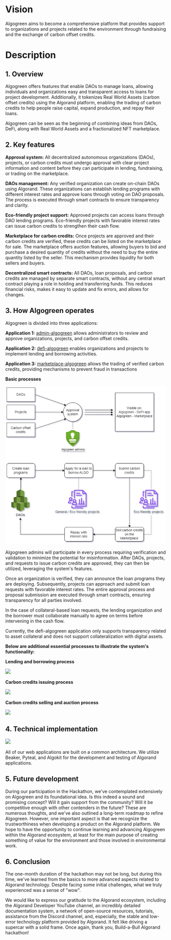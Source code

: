 # Vision
Algogreen aims to become a comprehensive platform that provides support to organizations and projects related to the environment through fundraising and the exchange of carbon offset credits.
# Description
## 1. Overview
Algogreen offers features that enable DAOs to manage loans, allowing individuals and organizations easy and transparent access to loans for project development. Additionally, it tokenizes Real World Assets (carbon offset credits) using the Algorand platform, enabling the trading of carbon credits to help people raise capital, expand production, and repay their loans.

Algogreen can be seen as the beginning of combining ideas from DAOs, DeFi, along with Real World Assets and a fractionalized NFT marketplace.


## 2. Key features
**Approval system:** All decentralized autonomous organizations (DAOs), projects, or carbon credits must undergo approval with clear project information and content before they can participate in lending, fundraising, or trading on the marketplace.

**DAOs management:** Any verified organization can create on-chain DAOs using Algorand. These organizations can establish lending programs with different interest rates and approve loans through voting on DAO proposals. The process is executed through smart contracts to ensure transparency and clarity.

**Eco-friendly project support:** Approved projects can access loans through DAO lending programs. Eco-friendly projects with favorable interest rates can issue carbon credits to strengthen their cash flow.

 **Marketplace for carbon credits:** Once projects are approved and their carbon credits are verified, these credits can be listed on the marketplace for sale. The marketplace offers auction features, allowing buyers to bid and purchase a desired quantity of credits without the need to buy the entire quantity listed by the seller. This mechanism provides liquidity for both sellers and buyers.

**Decentralized smart contracts:** All DAOs, loan proposals, and carbon credits are managed by separate smart contracts, without any central smart contract playing a role in holding and transferring funds. This reduces financial risks, makes it easy to update and fix errors, and allows for changes.


## 3. How Algogreen operates

Algogreen is divided into three applications:

**Application 1:** [admin-algogreen](https://admin-algogreen.a2n.finance) allows administrators to review and approve organizations, projects, and carbon offset credits.

**Application 2:** [defi-algogreen](https://defi-algogreen.a2n.finance) enables organizations and projects to implement lending and borrowing activities.

**Application 3:** [marketplace-algogreen](https://marketplace-algogreen.a2n.finance) allows the trading of verified carbon credits, providing mechanisms to prevent fraud in transactions


**Basic processes**

![](/webapp/public/diagrams/basic_flow.jpg)


Algogreen admins will participate in every process requiring verification and validation to minimize the potential for misinformation. After DAOs, projects, and requests to issue carbon credits are approved, they can then be utilized, leveraging the system's features.

Once an organization is verified, they can announce the loan programs they are deploying. Subsequently, projects can approach and submit loan requests with favorable interest rates. The entire approval process and proposal submission are executed through smart contracts, ensuring transparency for all parties involved.

In the case of collateral-based loan requests, the lending organization and the borrower must collaborate manually to agree on terms before intervening in the cash flow.

Currently, the defi-algogreen application only supports transparency related to asset collateral and does not support collateralization with digital assets. 

**Below are additional essential processes to illustrate the system's functionality:**

**Lending and borrowing process**

![](https://defi-algogreen.a2n.finance/diagrams/lending_borrow_process.jpg)

**Carbon credits issuing process**

![](https://defi-algogreen.a2n.finance/diagrams/issue_credits_process.jpg)

**Carbon credits selling and auction process**

![](https://defi-algogreen.a2n.finance/diagrams/auction_process.jpg)


## 4. Technical implementation

![](https://defi-algogreen.a2n.finance/diagrams/system_architect.jpg)

All of our web applications are built on a common architecture. We utilize Beaker, Pyteal, and Algokit for the development and testing of Algorand applications.

## 5. Future development

During our participation in the Hackathon, we've contemplated extensively on Algogreen and its foundational idea. Is this indeed a sound and promising concept? Will it gain support from the community? Will it be competitive enough with other contenders in the future? These are numerous thoughts, and we've also outlined a long-term roadmap to refine Algogreen. However, one important aspect is that we recognize the trustworthiness when developing a product on the Algorand platform. We hope to have the opportunity to continue learning and advancing Algogreen within the Algorand ecosystem, at least for the main purpose of creating something of value for the environment and those involved in environmental work.

## 6. Conclusion

The one-month duration of the hackathon may not be long, but during this time, we've learned from the basics to more advanced aspects related to Algorand technology. Despite facing some initial challenges, what we truly experienced was a sense of "wow".

We would like to express our gratitude to the Algorand ecosystem, including the Algorand Developer YouTube channel, an incredibly detailed documentation system, a network of open-source resources, tutorials, assistance from the Discord channel, and, especially, the stable and low-error technology platform provided by Algorand. It felt like driving a supercar with a solid frame. Once again, thank you, Build-a-Bull Algorand hackathon!
